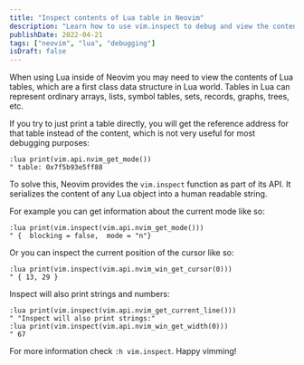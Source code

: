 ```yaml
---
title: "Inspect contents of Lua table in Neovim"
description: "Learn how to use vim.inspect to debug and view the contents of Lua tables in Neovim for better development workflow."
publishDate: 2022-04-21
tags: ["neovim", "lua", "debugging"]
isDraft: false
---
```


When using Lua inside of Neovim you may need to view the contents of Lua tables, which are a first class data structure in Lua world. Tables in Lua can represent ordinary arrays, lists, symbol tables, sets, records, graphs, trees, etc.

If you try to just print a table directly, you will get the reference address for that table instead of the content, which is not very useful for most debugging purposes:

```vim
:lua print(vim.api.nvim_get_mode())
" table: 0x7f5b93e5ff88
```

To solve this, Neovim provides the `vim.inspect` function as part of its API. It serializes the content of any Lua object into a human readable string.

For example you can get information about the current mode like so:

```vim
:lua print(vim.inspect(vim.api.nvim_get_mode()))
" {  blocking = false,  mode = "n"}
```

Or you can inspect the current position of the cursor like so:

```vim
:lua print(vim.inspect(vim.api.nvim_win_get_cursor(0)))
" { 13, 29 }
```

Inspect will also print strings and numbers:

```vim
:lua print(vim.inspect(vim.api.nvim_get_current_line()))
" "Inspect will also print strings:"
:lua print(vim.inspect(vim.api.nvim_win_get_width(0)))
" 67
```

For more information check `:h vim.inspect`. Happy vimming!